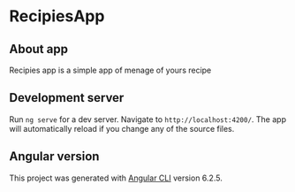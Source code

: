 # RecipiesApp

## About app
Recipies app 
is a simple app of menage of yours recipe 

## Development server

Run `ng serve` for a dev server. Navigate to `http://localhost:4200/`. The app will automatically reload if you change any of the source files.

## Angular version
This project was generated with [Angular CLI](https://github.com/angular/angular-cli) version 6.2.5.